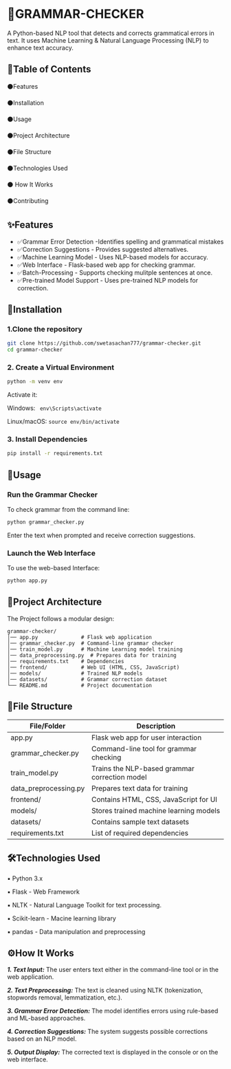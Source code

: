 
# 📑GRAMMAR-CHECKER

A Python-based NLP tool that detects and corrects grammatical errors in text. It uses Machine Learning & Natural Language Processing (NLP) to enhance text accuracy.


###
## 📝Table of Contents
⚫Features

⚫Installation

⚫Usage

⚫Project Architecture

⚫File Structure

⚫Technologies Used

⚫
How It Works

⚫Contributing

## ✨Features

- ✅Grammar Error Detection -Identifies spelling  and grammatical mistakes
- ✅Correction Suggestions - Provides suggested alternatives.
- ✅Machine Learning Model - Uses NLP-based models for accuracy.
- ✅Web Interface - Flask-based web app for checking grammar.
- ✅Batch-Processing - Supports checking mulitple sentences at once.
- ✅Pre-trained Model Support - Uses pre-trained NLP models for correction.

###
## 🚀Installation

### 1.Clone the repository

```bash
git clone https://github.com/swetasachan777/grammar-checker.git
cd grammar-checker

```
### 2. Create a Virtual Environment

```bash
python -m venv env

```
Activate it:

Windows: ``` env\Scripts\activate```

Linux/macOS: ```source env/bin/activate```

### 3. Install Dependencies

```Bash
pip install -r requirements.txt
```

###
## 🔧Usage

### Run the Grammar Checker
To check grammar from the command line:
```Bash
python grammar_checker.py
```
Enter the text when prompted and receive correction suggestions.

### Launch the Web Interface
To use the web-based Interface:
```Bash
python app.py
```

###
## 📁Project Architecture

The Project follows a modular design:
```
grammar-checker/
│── app.py              # Flask web application
│── grammar_checker.py  # Command-line grammar checker
│── train_model.py      # Machine Learning model training
│── data_preprocessing.py  # Prepares data for training
│── requirements.txt    # Dependencies
│── frontend/           # Web UI (HTML, CSS, JavaScript)
│── models/             # Trained NLP models
│── datasets/           # Grammar correction dataset
└── README.md           # Project documentation

```

###
## 📂File Structure

| File/Folder           | Description                                  |
|----------------------|----------------------------------------------|
| app.py              | Flask web app for user interaction          |
| grammar_checker.py  | Command-line tool for grammar checking      |
| train_model.py      | Trains the NLP-based grammar correction model |
| data_preprocessing.py | Prepares text data for training             |
| frontend/           | Contains HTML, CSS, JavaScript for UI        |
| models/            | Stores trained machine learning models       |
| datasets/          | Contains sample text datasets                |
| requirements.txt   | List of required dependencies                |

###
## 🛠️Technologies Used
▪ Python 3.x

▪ Flask - Web Framework

▪ NLTK - Natural Language Toolkit for text processing. 

▪ Scikit-learn - Macine learning library

▪ pandas - Data manipulation and preprocessing

###


## ⚙️How It Works

***1. Text Input:*** The user enters text either in the command-line tool or in the web application.

***2. Text Preprocessing:*** The text is cleaned using NLTK (tokenization, stopwords removal, lemmatization, etc.).

***3. Grammar Error Detection:*** The model identifies errors using rule-based and ML-based approaches.

***4. Correction Suggestions:*** The system suggests possible corrections based on an NLP model.

***5. Output Display:*** The corrected text is displayed in the console or on the web interface.
